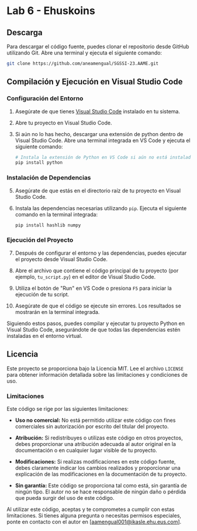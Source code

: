 # Lab 6 - Ehuskoins

## Descarga

Para descargar el código fuente, puedes clonar el repositorio desde GitHub utilizando Git. Abre una terminal y ejecuta el siguiente comando:

```bash
git clone https://github.com/aneamengual/SGSSI-23.AAME.git
```

## Compilación y Ejecución en Visual Studio Code

### Configuración del Entorno

1. Asegúrate de que tienes [Visual Studio Code](https://code.visualstudio.com/) instalado en tu sistema.

2. Abre tu proyecto en Visual Studio Code.

3. Si aún no lo has hecho, descargar una extensión de python dentro de Visual Studio Code. Abre una terminal integrada en VS Code y ejecuta el siguiente comando:

    ```bash
    # Instala la extensión de Python en VS Code si aún no está instalada.
    pip install python
    ```

### Instalación de Dependencias

5. Asegúrate de que estás en el directorio raíz de tu proyecto en Visual Studio Code.

6. Instala las dependencias necesarias utilizando `pip`. Ejecuta el siguiente comando en la terminal integrada:

    ```bash
    pip install hashlib numpy
    ```

### Ejecución del Proyecto

7. Después de configurar el entorno y las dependencias, puedes ejecutar el proyecto desde Visual Studio Code.

8. Abre el archivo que contiene el código principal de tu proyecto (por ejemplo, `tu_script.py`) en el editor de Visual Studio Code.

9. Utiliza el botón de "Run" en VS Code o presiona `F5` para iniciar la ejecución de tu script.

10. Asegúrate de que el código se ejecute sin errores. Los resultados se mostrarán en la terminal integrada.

Siguiendo estos pasos, puedes compilar y ejecutar tu proyecto Python en Visual Studio Code, asegurándote de que todas las dependencias estén instaladas en el entorno virtual.

## Licencia

Este proyecto se proporciona bajo la Licencia MIT. Lee el archivo `LICENSE` para obtener información detallada sobre las limitaciones y condiciones de uso.

### Limitaciones

Este código se rige por las siguientes limitaciones:

- **Uso no comercial:** No está permitido utilizar este código con fines comerciales sin autorización por escrito del titular del proyecto.

- **Atribución:** Si redistribuyes o utilizas este código en otros proyectos, debes proporcionar una atribución adecuada al autor original en la documentación o en cualquier lugar visible de tu proyecto.

- **Modificaciones:** Si realizas modificaciones en este código fuente, debes claramente indicar los cambios realizados y proporcionar una explicación de las modificaciones en la documentación de tu proyecto.

- **Sin garantía:** Este código se proporciona tal como está, sin garantía de ningún tipo. El autor no se hace responsable de ningún daño o pérdida que pueda surgir del uso de este código.

Al utilizar este código, aceptas y te comprometes a cumplir con estas limitaciones. Si tienes alguna pregunta o necesitas permisos especiales, ponte en contacto con el autor en [aamengual001@ikasle.ehu.eus.com].

